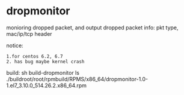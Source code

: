 # dropmonitor
monioring dropped packet, and output dropped packet info: pkt type, mac/ip/tcp header

notice:

    1.for centos 6.2, 6.7
    2. has bug maybe kernel crash

build:
    sh build-dropmonitor 
    ls ./buildroot/root/rpmbuild/RPMS/x86_64/dropmonitor-1.0-1.el7_3.10.0_514.26.2.x86_64.rpm
